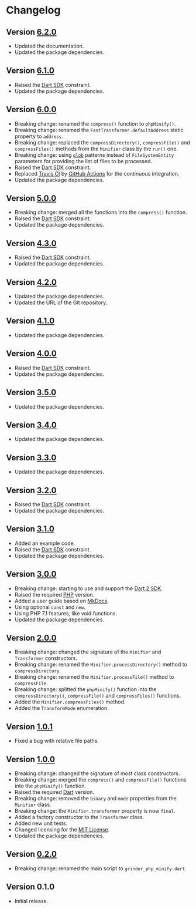 # Changelog

## Version [6.2.0](https://git.belin.io/cedx/grinder-php-minify/compare/v6.1.0...v6.2.0)
- Updated the documentation.
- Updated the package dependencies.

## Version [6.1.0](https://git.belin.io/cedx/grinder-php-minify/compare/v6.0.0...v6.1.0)
- Raised the [Dart SDK](https://dart.dev/tools/sdk) constraint.
- Updated the package dependencies.

## Version [6.0.0](https://git.belin.io/cedx/grinder-php-minify/compare/v5.0.0...v6.0.0)
- Breaking change: renamed the `compress()` function to `phpMinify()`.
- Breaking change: renamed the `FastTransformer.defaultAddress` static property to `address`.
- Breaking change: replaced the `compressDirectory()`, `compressFile()` and `compressFiles()` methods from the `Minifier` class by the `run()` one.
- Breaking change: using [`glob`](https://pub.dev/packages/glob) patterns instead of `FileSystemEntity` parameters for providing the list of files to be processed.
- Raised the [Dart SDK](https://dart.dev/tools/sdk) constraint.
- Replaced [Travis CI](https://travis-ci.com) by [GitHub Actions](https://github.com/features/actions) for the continuous integration.
- Updated the package dependencies.

## Version [5.0.0](https://git.belin.io/cedx/grinder-php-minify/compare/v4.3.0...v5.0.0)
- Breaking change: merged all the functions into the `compress()` function.
- Raised the [Dart SDK](https://dart.dev/tools/sdk) constraint.
- Updated the package dependencies.

## Version [4.3.0](https://git.belin.io/cedx/grinder-php-minify/compare/v4.2.0...v4.3.0)
- Raised the [Dart SDK](https://dart.dev/tools/sdk) constraint.
- Updated the package dependencies.

## Version [4.2.0](https://git.belin.io/cedx/grinder-php-minify/compare/v4.1.0...v4.2.0)
- Updated the package dependencies.
- Updated the URL of the Git repository.

## Version [4.1.0](https://git.belin.io/cedx/grinder-php-minify/compare/v4.0.0...v4.1.0)
- Updated the package dependencies.

## Version [4.0.0](https://git.belin.io/cedx/grinder-php-minify/compare/v3.5.0...v4.0.0)
- Raised the [Dart SDK](https://dart.dev/tools/sdk) constraint.
- Updated the package dependencies.

## Version [3.5.0](https://git.belin.io/cedx/grinder-php-minify/compare/v3.4.0...v3.5.0)
- Updated the package dependencies.

## Version [3.4.0](https://git.belin.io/cedx/grinder-php-minify/compare/v3.3.0...v3.4.0)
- Updated the package dependencies.

## Version [3.3.0](https://git.belin.io/cedx/grinder-php-minify/compare/v3.2.0...v3.3.0)
- Updated the package dependencies.

## Version [3.2.0](https://git.belin.io/cedx/grinder-php-minify/compare/v3.1.0...v3.2.0)
- Raised the [Dart SDK](https://dart.dev/tools/sdk) constraint.
- Updated the package dependencies.

## Version [3.1.0](https://git.belin.io/cedx/grinder-php-minify/compare/v3.0.0...v3.1.0)
- Added an example code.
- Raised the [Dart SDK](https://dart.dev/tools/sdk) constraint.
- Updated the package dependencies.

## Version [3.0.0](https://git.belin.io/cedx/grinder-php-minify/compare/v2.0.0...v3.0.0)
- Breaking change: starting to use and support the [Dart 2 SDK](https://dart.dev/tools/sdk).
- Raised the required [PHP](https://www.php.net) version.
- Added a user guide based on [MkDocs](http://www.mkdocs.org).
- Using optional `const` and `new`.
- Using PHP 7.1 features, like void functions.
- Updated the package dependencies.

## Version [2.0.0](https://git.belin.io/cedx/grinder-php-minify/compare/v1.0.1...v2.0.0)
- Breaking change: changed the signature of the `Minifier` and `Transformer` constructors.
- Breaking change: renamed the `Minifier.processDirectory()` method to `compressDirectory`.
- Breaking change: renamed the `Minifier.processFile()` method to `compressFile`.
- Breaking change: splitted the `phpMinify()` function into the `compressDirectory()`, `compressFile()` and `compressFiles()` functions.
- Added the `Minifier.compressFiles()` method.
- Added the `TransformMode` enumeration.

## Version [1.0.1](https://git.belin.io/cedx/grinder-php-minify/compare/v1.0.0...v1.0.1)
- Fixed a bug with relative file paths.

## Version [1.0.0](https://git.belin.io/cedx/grinder-php-minify/compare/v0.2.0...v1.0.0)
- Breaking change: changed the signature of most class constructors.
- Breaking change: merged the `compress()` and `compressFile()` functions into the `phpMinify()` function.
- Raised the required [Dart](https://dart.dev) version.
- Breaking change: removed the `binary` and `mode` properties from the `Minifier` class.
- Breaking change: the `Minifier.transformer` property is now `final`.
- Added a factory constructor to the `Transformer` class.
- Added new unit tests.
- Changed licensing for the [MIT License](https://opensource.org/licenses/MIT).
- Updated the package dependencies.

## Version [0.2.0](https://git.belin.io/cedx/grinder-php-minify/compare/v0.1.0...v0.2.0)
- Breaking change: renamed the main script to `grinder_php_minify.dart`.

## Version 0.1.0
- Initial release.
